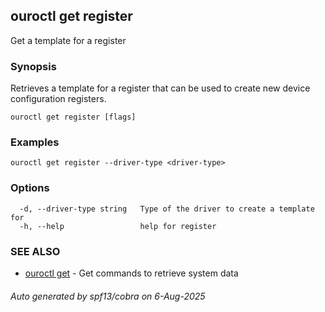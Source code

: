 ## ouroctl get register

Get a template for a register

### Synopsis

Retrieves a template for a register that can be used to create new device configuration registers.

```
ouroctl get register [flags]
```

### Examples

```
ouroctl get register --driver-type <driver-type>
```

### Options

```
  -d, --driver-type string   Type of the driver to create a template for
  -h, --help                 help for register
```

### SEE ALSO

* [ouroctl get](ouroctl_get.md)	 - Get commands to retrieve system data

###### Auto generated by spf13/cobra on 6-Aug-2025

